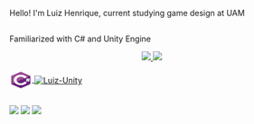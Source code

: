 
Hello! I'm Luiz Henrique, current studying game design at UAM 
##
Familiarized with C# and Unity Engine

<div align="center">
  <a href="https://github.com/LuizH71">
  <img height="180em" src="https://github-readme-stats.vercel.app/api?username=LuizH71&show_icons=true&theme=slateorange&include_all_commits=true&count_private=true"/>
  <img height="100em" src="https://github-readme-stats.vercel.app/api/top-langs/?username=LuizH71&layout=compact&langs_count=7&theme=slateorange"/>
</div>
<div style="display: inline_block"><br>
  <img align="center" alt="Luiz-Csharp" height="30" width="40" src="https://raw.githubusercontent.com/devicons/devicon/master/icons/csharp/csharp-original.svg">
  <img align="center" alt="Luiz-Unity" height="40" width="40" src="https://img.icons8.com/color/48/000000/unity.png">

</div>
  
  ##
  
  <div>
 <a href="https://itch.io/dashboard" target="_blank"><img src="https://img.shields.io/badge/Itch.io-FA5C5C?style=for-the-badge&logo=itchdotio&logoColor=white" target="_blank"></a> 
  <a href = "luizhenriquegm71@gmail.com"><img src="https://img.shields.io/badge/-Gmail-%23333?style=for-the-badge&logo=gmail&logoColor=white" target="_blank"></a>
  <a href="https://www.linkedin.com/in/luiz-henrique-969106211/" target="_blank"><img src="https://img.shields.io/badge/-LinkedIn-%230077B5?style=for-the-badge&logo=linkedin&logoColor=white" target="_blank"></a>

    
  <div>
